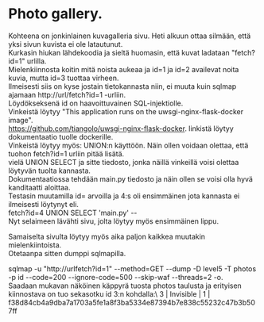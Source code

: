 # Photo gallery. 
Kohteena on jonkinlainen kuvagalleria sivu. Heti alkuun ottaa silmään, että yksi sivun kuvista ei ole latautunut.  \
Kurkasin hiukan lähdekoodia ja sieltä huomasin, että kuvat ladataan "fetch?id=1" urlilla.  \
Mielenkiinnosta koitin mitä noista aukeaa ja id=1 ja id=2 availevat noita kuvia, mutta id=3 tuottaa virheen.\
Ilmeisesti siis on kyse jostain tietokannasta niin, ei muuta kuin sqlmap ajamaan http://url/fetch?id=1 -urliin.  \
Löydökseksenä id on haavoittuvainen SQL-injektiolle.  \
Vinkeistä löytyy "This application runs on the uwsgi-nginx-flask-docker image". \
https://github.com/tiangolo/uwsgi-nginx-flask-docker. linkistä löytyy dokumentaatio tuolle dockerille. \
Vinkeistä löytyy myös: UNION:n käyttöön. Näin ollen voidaan olettaa, että tuohon fetch?id=1 urliin pitää lisätä. \
vielä UNION SELECT ja sitte tiedosto, jonka näillä vinkeillä voisi olettaa löytyvän tuolta kannasta.  \
Dokumentaatiossa tehdään main.py tiedosto ja näin ollen se voisi olla hyvä kanditaatti aloittaa.  \
Testasin muutamilla id= arvoilla ja 4:s oli ensimmäinen jota kannasta ei ilmeisesti löytynyt eli. \
fetch?id=4 UNION SELECT 'main.py' --  \
Nyt selaimeen lävähti sivu, jolta löytyy myös ensimmäinen lippu.  
  
Samaiselta sivulta löytyy myös aika paljon kaikkea muutakin mielenkiintoista.  \
Otetaanpa sitten dumppi sqlmapilla.

sqlmap -u "http://urlfetch?id=1" --method=GET --dump -D level5 -T photos -p id --code=200 --ignore-code=500 --skip-waf --threads=2 -o. \
Saadaan mukavan näköinen käppyrä tuosta photos taulusta ja erityisen kiinnostava on tuo sekasotku id 3:n kohdalla:\ 
3  | Invisible        | 1      | f38d84cb4a9dba7a1703a5fe1a8f3ba5334e87394b7e838c55232c47b3b507ff
